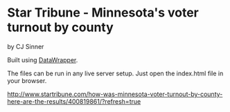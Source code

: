Star Tribune - Minnesota's voter turnout by county
================

by CJ Sinner

Built using [DataWrapper](https://github.com/datawrapper/datawrapper).

The files can be run in any live server setup. Just open the index.html file in your browser.

http://www.startribune.com/how-was-minnesota-voter-turnout-by-county-here-are-the-results/400819861/?refresh=true